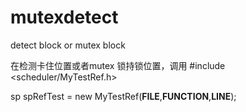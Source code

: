 # mutexdetect
detect block or mutex block

在检测卡住位置或者mutex 锁持锁位置，调用
#include <scheduler/MyTestRef.h>

sp<MyTestRef> spRefTest = new MyTestRef(__FILE__,__FUNCTION__,__LINE__);

